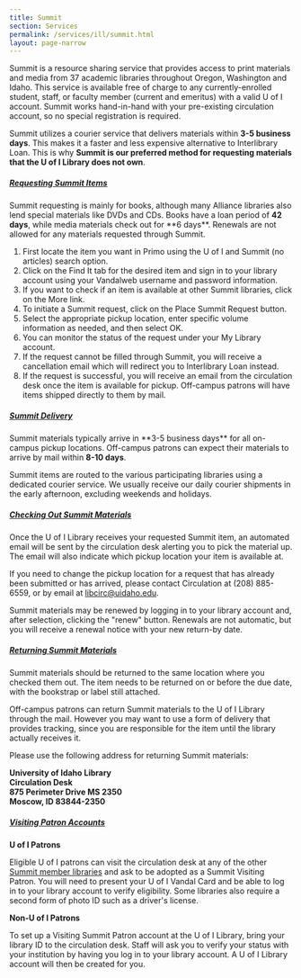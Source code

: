 ```yaml
---
title: Summit
section: Services
permalink: /services/ill/summit.html
layout: page-narrow
---
```


Summit is a resource sharing service that provides access to print materials and media from 37 academic libraries throughout Oregon, Washington and Idaho. 
This service is available free of charge to any currently-enrolled student, staff, or faculty member (current and emeritus) with a valid U of I account. 
Summit works hand-in-hand with your pre-existing circulation account, so no special registration is required.

Summit utilizes a courier service that delivers materials within **3-5 business days**. 
This makes it a faster and less expensive alternative to Interlibrary Loan. 
This is why **Summit is our preferred method for requesting materials that the U of I Library does not own**.

<div id="accordion" class="my-4">
	<div class="card my-2">
		<div class="card-header">
			<h5 class="mb-0"><a class="collapsed card-link" data-toggle="collapse" href="#collapseOne">Requesting Summit Items <span class="fas fa-chevron-down smalltxt"></span></a></h5>
		</div>
		<div id="collapseOne" class="collapse" data-parent="#accordion">
			<div class="card-body">
				<p>Summit requesting is mainly for books, although many Alliance libraries also lend special materials like DVDs and CDs. Books have a loan period of <strong>42 days</strong>, while media materials check out for **6 days**. Renewals are not allowed for any materials requested through Summit.</p>
				<p>
					<ol>
						<li>First locate the item you want in Primo using the U of I and Summit (no articles) search option.</li>
						<li>Click on the Find It tab for the desired item and sign in to your library account using your Vandalweb username and password information.</li>
						<li>If you want to check if an item is available at other Summit libraries, click on the More link. </li>
						<li>To initiate a Summit request, click on the Place Summit Request button.</li>
						<li>Select the appropriate pickup location, enter specific volume information as needed, and then select OK.</li>
						<li>You can monitor the status of the request under your My Library account.</li>
						<li>If the request cannot be filled through Summit, you will receive a cancellation email which will redirect you to Interlibrary Loan instead.</li>
						<li>If the request is successful, you will receive an email from the circulation desk once the item is available for pickup. Off-campus patrons will have items shipped directly to them by mail.</li>
					</ol>
				</p>
			</div>
		</div>
	</div>
	<div class="card my-2">
		<div class="card-header">
			<h5 class="mb-0"><a class="collapsed card-link" data-toggle="collapse" href="#collapseTwo">Summit Delivery <span class="fas fa-chevron-down smalltxt"></span></a></h5>
		</div>
		<div id="collapseTwo" class="collapse" data-parent="#accordion">
			<div class="card-body">
				<p>Summit materials typically arrive in **3-5 business days** for all on-campus pickup locations. Off-campus patrons can expect their materials to arrive by mail within <strong>8-10 days</strong>.</p>
				<p>Summit items are routed to the various participating libraries using a dedicated courier service. We usually receive our daily courier shipments in the early afternoon, excluding weekends and holidays.</p>
			</div>
		</div>
	</div>
	<div class="card my-2">
		<div class="card-header">
			<h5 class="mb-0"><a class="collapsed card-link" data-toggle="collapse" href="#collapseThree">Checking Out Summit Materials<span class="fas fa-chevron-down smalltxt"></span></a></h5>
		</div>
		<div id="collapseThree" class="collapse" data-parent="#accordion">
			<div class="card-body">
				<p>Once the U of I Library receives your requested Summit item, an automated email will be sent by the circulation desk alerting you to pick the material up. The email will also indicate which pickup location your item is available at.</p>
				<p>If you need to change the pickup location for a request that has already been submitted or has arrived, please contact Circulation at (208) 885-6559, or by email at <a href="mailto:libcirc@uidaho.edu">libcirc@uidaho.edu</a>.</p>
				<p>Summit materials may be renewed by logging in to your library account and, after selection, clicking the "renew" button. Renewals are not automatic, but you will receive a renewal notice with your new return-by date.</p>
			</div>
		</div>
	</div>
	<div class="card my-2">
		<div class="card-header">
			<h5 class="mb-0"><a class="collapsed card-link" data-toggle="collapse" href="#collapseFour">Returning Summit Materials<span class="fas fa-chevron-down smalltxt"></span></a></h5>
		</div>
		<div id="collapseFour" class="collapse" data-parent="#accordion">
			<div class="card-body">
				<p>Summit materials should be returned to the same location where you checked them out. The item needs to be returned on or before the due date, with the bookstrap or label still attached. </p>
				<p>Off-campus patrons can return Summit materials to the U of I Library through the mail. However you may want to use a form of delivery that provides tracking, since you are responsible for the item until the library actually receives it.</p>
				<p>Please use the following address for returning Summit materials:</p>
				<p><strong>University of Idaho Library<br>
					Circulation Desk<br>
					875 Perimeter Drive MS 2350<br>
					Moscow, ID 83844-2350</strong>
				</p>
			</div>
		</div>
	</div>
	<div class="card my-2">
		<div class="card-header">
			<h5 class="mb-0"><a class="collapsed card-link" data-toggle="collapse" href="#collapseFive">Visiting Patron Accounts<span class="fas fa-chevron-down smalltxt"></span></a></h5>
		</div>
		<div id="collapseFive" class="collapse" data-parent="#accordion">
			<div class="card-body">
				<p><strong>U of I Patrons</strong></p>
				<p>Eligible U of I patrons can visit the circulation desk at any of the other <a href="https://www.orbiscascade.org/member/">Summit member libraries</a> and ask to be adopted as a Summit Visiting Patron. You will need to present your U of I Vandal Card and be able to log in to your library account to verify eligibility. Some libraries also require a second form of photo ID such as a driver's license.</p>
				<p><strong>Non-U of I Patrons</strong></p>
				<p>To set up a Visiting Summit Patron account at the U of I Library, bring your library ID to the circulation desk. Staff will ask you to verify your status with your institution by having you log in to your library account. A U of I Library account will then be created for you.</p>
			</div>
		</div>
	</div>
</div>

